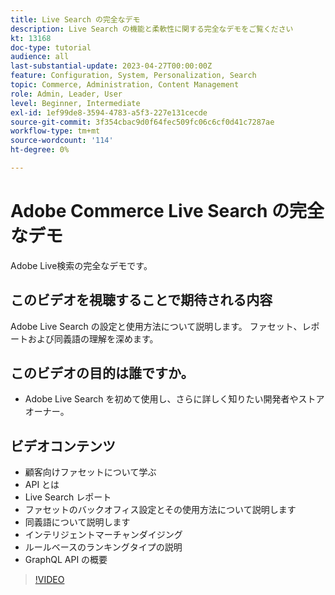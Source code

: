 ```yaml
---
title: Live Search の完全なデモ
description: Live Search の機能と柔軟性に関する完全なデモをご覧ください
kt: 13168
doc-type: tutorial
audience: all
last-substantial-update: 2023-04-27T00:00:00Z
feature: Configuration, System, Personalization, Search
topic: Commerce, Administration, Content Management
role: Admin, Leader, User
level: Beginner, Intermediate
exl-id: 1ef99de8-3594-4783-a5f3-227e131cecde
source-git-commit: 3f354cbac9d0f64fec509fc06c6cf0d41c7287ae
workflow-type: tm+mt
source-wordcount: '114'
ht-degree: 0%

---
```


# Adobe Commerce Live Search の完全なデモ

Adobe Live検索の完全なデモです。

## このビデオを視聴することで期待される内容

Adobe Live Search の設定と使用方法について説明します。 ファセット、レポートおよび同義語の理解を深めます。

## このビデオの目的は誰ですか。

* Adobe Live Search を初めて使用し、さらに詳しく知りたい開発者やストアオーナー。

## ビデオコンテンツ

* 顧客向けファセットについて学ぶ
* API とは
* Live Search レポート
* ファセットのバックオフィス設定とその使用方法について説明します
* 同義語について説明します
* インテリジェントマーチャンダイジング
* ルールベースのランキングタイプの説明
* GraphQL API の概要

>[!VIDEO](https://video.tv.adobe.com/v/3418996?learn=on)
